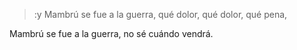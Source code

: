 >:y
Mambrú se fue a la guerra,
qué dolor, qué dolor, qué pena,

Mambrú se fue a la guerra,
no sé cuándo vendrá.
